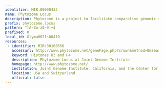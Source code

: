 ```yaml
---
identifier: MIR:00000432
name: Phytozome Locus
description: Phytozome is a project to facilitate comparative genomic studies amongst green plants. Famlies of orthologous and paralogous genes that represent the modern descendents of ancestral gene sets are constructed at key phylogenetic nodes. These families allow easy access to clade specific orthology/paralogy relationships as well as clade specific genes and gene expansions. This collection references locus information.
prefix: phytozome.locus
pattern: ^[A-Za-z0-9]+$
prefixed: 0
local_id: Glyma0021s00410
resources:
 - identifier: MIR:00100556
   accessurl: http://www.phytozome.net/genePage.php?crown&method=0&search=1&detail=1&searchText=locusname:${lid}
   keyword: Histones H3 and H4
   description: Phytozome Locus at Joint Genome Institute
   homepage: http://www.phytozome.net/
   institution: Joint Genome Institute, California, and the Center for Integrative Genomics, Lausanne
   location: USA and Switzerland
   official: false
---
```

